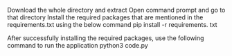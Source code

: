 Download the whole directory and extract
Open command prompt and go to that directory
Install the required packages that are mentioned in the requirements.txt using the below command
pip install -r requirements. txt

After successfully installing the required packages, use the following command to run the application
python3 code.py
